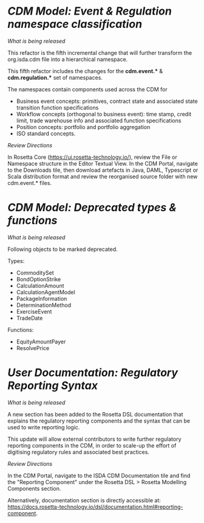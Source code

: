 # *CDM Model: Event & Regulation namespace classification*

_What is being released_

This refactor is the fifth incremental change that will further transform the org.isda.cdm file into a hierarchical namespace.

This fifth refactor includes the changes for the __cdm.event.*__ & __cdm.regulation.*__ set of namespaces.

The namespaces contain components used across the CDM for 
* Business event concepts: primitives, contract state and associated state transition function specifications
* Workflow concepts (orthogonal to business event): time stamp, credit limit, trade warehouse info and associated function specifications
* Position concepts: portfolio and portfolio aggregation
* ISO standard concepts.

_Review Directions_

In Rosetta Core (https://ui.rosetta-technology.io/), review the File or Namespace structure in the Editor Textual View. In the CDM Portal, 
navigate to the Downloads tile, then download artefacts in Java, DAML, Typescript or Scala distribution format and review the reorganised source folder with new cdm.event.* files.

# *CDM Model: Deprecated types & functions*

_What is being released_

Following objects to be marked deprecated.

Types:
* CommoditySet
* BondOptionStrike
* CalculationAmount
* CalculationAgentModel
* PackageInformation
* DeterminationMethod
* ExerciseEvent
* TradeDate

Functions:
* EquityAmountPayer
* ResolvePrice

# *User Documentation: Regulatory Reporting Syntax*

_What is being released_

A new section has been added to the Rosetta DSL documentation that explains the regulatory reporting components and the syntax that can be used to write reporting logic.

This update will allow external contributors to write further regulatory reporting components in the CDM, in order to scale-up the effort of digitising regulatory rules and associated best practices.

_Review Directions_

In the CDM Portal, navigate to the ISDA CDM Documentation tile and find the "Reporting Component" under the Rosetta DSL > Rosetta Modelling Components section.

Alternatively, documentation section is directly accessible at: https://docs.rosetta-technology.io/dsl/documentation.html#reporting-component.
 